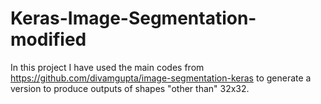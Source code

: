 # Keras-Image-Segmentation-modified
In this project I have used the main codes from https://github.com/divamgupta/image-segmentation-keras to generate a version to produce outputs of shapes "other than" 32x32.
